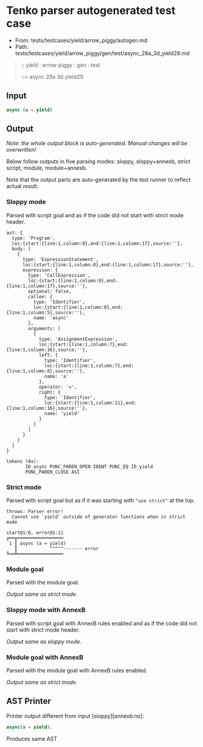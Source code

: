 # Tenko parser autogenerated test case

- From: tests/testcases/yield/arrow_piggy/autogen.md
- Path: tests/testcases/yield/arrow_piggy/gen/test/async_28a_3d_yield29.md

> :: yield : arrow piggy : gen : test
>
> ::> async 28a 3d yield29

## Input


`````js
async (a = yield)
`````

## Output

_Note: the whole output block is auto-generated. Manual changes will be overwritten!_

Below follow outputs in five parsing modes: sloppy, sloppy+annexb, strict script, module, module+annexb.

Note that the output parts are auto-generated by the test runner to reflect actual result.

### Sloppy mode

Parsed with script goal and as if the code did not start with strict mode header.

`````
ast: {
  type: 'Program',
  loc:{start:{line:1,column:0},end:{line:1,column:17},source:''},
  body: [
    {
      type: 'ExpressionStatement',
      loc:{start:{line:1,column:0},end:{line:1,column:17},source:''},
      expression: {
        type: 'CallExpression',
        loc:{start:{line:1,column:0},end:{line:1,column:17},source:''},
        optional: false,
        callee: {
          type: 'Identifier',
          loc:{start:{line:1,column:0},end:{line:1,column:5},source:''},
          name: 'async'
        },
        arguments: [
          {
            type: 'AssignmentExpression',
            loc:{start:{line:1,column:7},end:{line:1,column:16},source:''},
            left: {
              type: 'Identifier',
              loc:{start:{line:1,column:7},end:{line:1,column:8},source:''},
              name: 'a'
            },
            operator: '=',
            right: {
              type: 'Identifier',
              loc:{start:{line:1,column:11},end:{line:1,column:16},source:''},
              name: 'yield'
            }
          }
        ]
      }
    }
  ]
}

tokens (8x):
       ID_async PUNC_PAREN_OPEN IDENT PUNC_EQ ID_yield
       PUNC_PAREN_CLOSE ASI
`````

### Strict mode

Parsed with script goal but as if it was starting with `"use strict"` at the top.

`````
throws: Parser error!
  Cannot use `yield` outside of generator functions when in strict mode

start@1:0, error@1:11
╔══╦═════════════════
 1 ║ async (a = yield)
   ║            ^^^^^------- error
╚══╩═════════════════

`````

### Module goal

Parsed with the module goal.

_Output same as strict mode._

### Sloppy mode with AnnexB

Parsed with script goal with AnnexB rules enabled and as if the code did not start with strict mode header.

_Output same as sloppy mode._

### Module goal with AnnexB

Parsed with the module goal with AnnexB rules enabled.

_Output same as strict mode._

## AST Printer

Printer output different from input [sloppy][annexb:no]:

````js
async(a = yield);
````

Produces same AST
